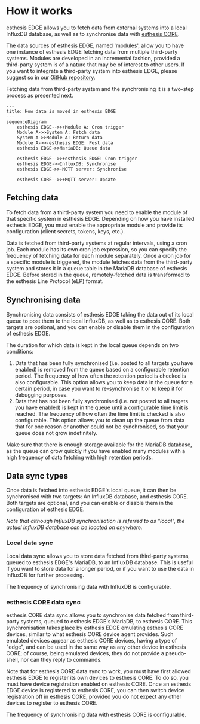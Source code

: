 # How it works

esthesis EDGE allows you to fetch data from external systems into a local InfluxDB database, as well as to synchronise
data with [esthesis CORE](https://esthes.is/core).

The data sources of esthesis EDGE, named 'modules', allow you to have one instance of esthesis EDGE fetching data from
multiple third-party systems. Modules are developed in an incremental fashion, provided a third-party system is of a 
nature that may be of interest to other users. If you want to integrate a third-party system into esthesis EDGE, please
suggest so in our [GitHub repository](https://github.com/esthesis-iot/esthesis-edge/issues).

Fetching data from third-party system and the synchronising it is a two-step process as presented next.

```mermaid
---
title: How data is moved in esthesis EDGE
---
sequenceDiagram
    esthesis EDGE-->>+Module A: Cron trigger 
    Module A->>System A: Fetch data
    System A->>Module A: Return data
    Module A->>-esthesis EDGE: Post data
    esthesis EDGE->>MariaDB: Queue data

    esthesis EDGE-->>+esthesis EDGE: Cron trigger
    esthesis EDGE->>InfluxDB: Synchronise
    esthesis EDGE->>-MQTT server: Synchronise

    esthesis CORE-->>+MQTT server: Update
```

## Fetching data
To fetch data from a third-party system you need to enable the module of that specific system in esthesis EDGE. Depending
on how you have installed esthesis EDGE, you must enable the appropriate module and provide its configuration 
(client secrets, tokens, keys, etc.).

Data is fetched from third-party systems at regular intervals, using a cron job. Each module has its own cron job 
expression, so you can specify the frequency of fetching data for each module separately. Once a cron job for a specific
module is triggered, the module fetches data from the third-party system and stores it in a queue table in the MariaDB 
database of esthesis EDGE. Before stored in the queue, remotely-fetched data is transformed to the esthesis Line 
Protocol (eLP) format.

## Synchronising data

Synchronising data consists of esthesis EDGE taking the data out of its local queue to post them to the local InfluxDB, 
as well as to esthesis CORE. Both targets are optional, and you can enable or disable them in the configuration of 
esthesis EDGE.

The duration for which data is kept in the local queue depends on two conditions:
1. Data that has been fully synchronised (i.e. posted to all targets you have enabled) is removed from the queue based on
a configurable retention period. The frequency of how often the retention period is checked is also configurable. This
option allows you to keep data in the queue for a certain period, in case you want to re-synchronise it or to keep it for
debugging purposes.
2. Data that has not been fully synchronised (i.e. not posted to all targets you have enabled) is kept in the queue until
a configurable time limit is reached. The frequency of how often the time limit is checked is also configurable. This
option allows you to clean up the queue from data that for one reason or another could not be synchronised, so that your
queue does not grow indefinitely.

<tip>
Make sure that there is enough storage available for the MariaDB database, as the queue can grow quickly if you have
enabled many modules with a high frequency of data fetching with high retention periods.
</tip>

## Data sync types
Once data is fetched into esthesis EDGE's local queue, it can then be synchronised with two targets: An InfluxDB database, 
and esthesis CORE. Both targets are optional, and you can enable or disable them in the configuration of esthesis EDGE.

_Note that although InfluxDB synchronisation is referred to as "local", the actual InfluxDB database can be located on 
anywhere._

### Local data sync
Local data sync allows you to store data fetched from third-party systems, queued to esthesis EDGE's MariaDB, to an
InfluxDB database. This is useful if you want to store data for a longer period, or if you want to use the data in
InfluxDB for further processing.

The frequency of synchronising data with InfluxDB is configurable. 

### esthesis CORE data sync
esthesis CORE data sync allows you to synchronise data fetched from third-party systems, queued to esthesis EDGE's MariaDB,
to esthesis CORE. This synchronisation takes place by esthesis EDGE emulating esthesis CORE devices, similar to what
esthesis CORE device agent provides. Such emulated devices appear as esthesis CORE devices, having a type of "edge", and
can be used in the same way as any other device in esthesis CORE; of course, being emulated devices, they do not provide
a pseudo-shell, nor can they reply to commands.

Note that for esthesis CORE data sync to work, you must have first allowed esthesis EDGE to register its own devices to
esthesis CORE. To do so, you must have device registration enabled on esthesis CORE. Once an esthesis EDGE device is 
registered to esthesis CORE, you can then switch device registration off in esthesis CORE, provided you do not expect
any other devices to register to esthesis CORE.

The frequency of synchronising data with esthesis CORE is configurable.

